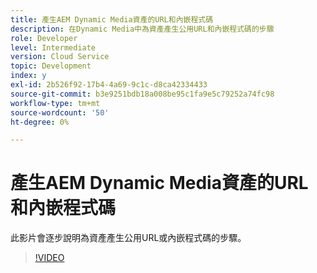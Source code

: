 ```yaml
---
title: 產生AEM Dynamic Media資產的URL和內嵌程式碼
description: 在Dynamic Media中為資產產生公用URL和內嵌程式碼的步驟
role: Developer
level: Intermediate
version: Cloud Service
topic: Development
index: y
exl-id: 2b526f92-17b4-4a69-9c1c-d8ca42334433
source-git-commit: b3e9251bdb18a008be95c1fa9e5c79252a74fc98
workflow-type: tm+mt
source-wordcount: '50'
ht-degree: 0%

---
```


# 產生AEM Dynamic Media資產的URL和內嵌程式碼

此影片會逐步說明為資產產生公用URL或內嵌程式碼的步驟。

>[!VIDEO](https://video.tv.adobe.com/v/335364?quality=12&learn=on)
